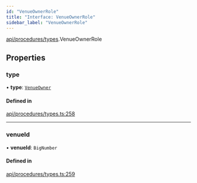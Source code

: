 ```yaml
---
id: "VenueOwnerRole"
title: "Interface: VenueOwnerRole"
sidebar_label: "VenueOwnerRole"
---
```


[api/procedures/types](../../../../../modules/API/Procedures/Types/Types.md).VenueOwnerRole

## Properties

### type

• **type**: [`VenueOwner`](../../../../../enums/API/Procedures/Types/RoleType/RoleType.md#venueowner)

#### Defined in

[api/procedures/types.ts:258](https://github.com/PolymeshAssociation/polymesh-sdk/blob/5b946f904/src/api/procedures/types.ts#L258)

___

### venueId

• **venueId**: `BigNumber`

#### Defined in

[api/procedures/types.ts:259](https://github.com/PolymeshAssociation/polymesh-sdk/blob/5b946f904/src/api/procedures/types.ts#L259)
